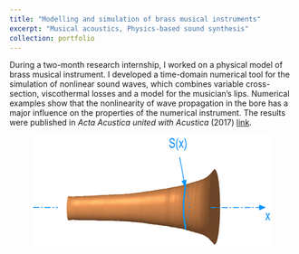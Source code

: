 ```yaml
---
title: "Modelling and simulation of brass musical instruments"
excerpt: "Musical acoustics, Physics-based sound synthesis"
collection: portfolio
---
```


During a two-month research internship, I worked on a physical model of brass musical instrument. I developed a time-domain numerical tool for the simulation of nonlinear sound waves, which combines variable cross-section, viscothermal losses and a model for the musician’s lips. Numerical examples show that the nonlinearity of wave propagation in the bore has a major influence on the properties of the numerical instrument. The results were published in <i>Acta Acustica united with Acustica</i> (2017) [link](/publication/2017-01-01-aaua).

<figure>
    <img src='/images/Pavillon.png' width="476" height="198">
</figure>